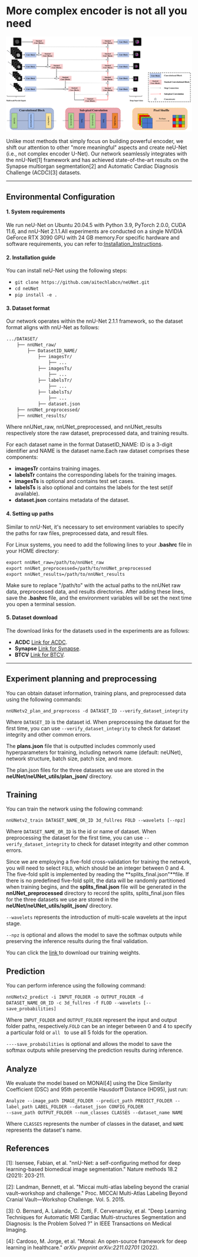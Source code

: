 # More complex encoder is not all you need

![image](./image/neUNet.png)

Unlike most methods that simply focus on building powerful encoder, we shift our attention to other "more meaningful" aspects and create neU-Net (i.e., not complex encoder U-Net). Our network seamlessly integrates with the nnU-Net[1] framework and has achieved state-of-the-art results on the Synapse multiorgan segmentation[2] and Automatic Cardiac Diagnosis Challenge (ACDC)[3] datasets.

---
## Environmental Configuration
#### 1. System requirements

We run neU-Net on Ubuntu 20.04.5 with Python 3.9, PyTorch 2.0.0, CUDA 11.6, and nnU-Net 2.1.1.All experiments are conducted on a single NVIDIA
GeForce RTX 3090 GPU with 24 GB memory.For specific hardware and software requirements, you can refer to:[Installation_Instructions](https://github.com/MIC-DKFZ/nnUNet/blob/master/documentation/installation_instructions.md).

#### 2. Installation guide
You can install neU-Net using the following steps:

- `git clone https://github.com/aitechlabcn/neUNet.git`
- `cd neUNet`
- ``pip install -e .``

#### 3. Dataset format

Our network operates within the nnU-Net 2.1.1 framework, so the dataset format aligns with nnU-Net as follows:

```
.../DATASET/
    ├── nnUNet_raw/
        ├── DatasetID_NAME/
            ├── imagesTr/
                ├── ...
            ├── imagesTs/
                ├── ...          
            ├── labelsTr/
                ├── ...
            ├── labelsTs/
                ├── ...          
            ├── dataset.json
    ├── nnUNet_preprocessed/
    ├── nnUNet_results/
```

Where nnUNet_raw, nnUNet_preprocessed, and nnUNet_results respectively store the raw dataset, preprocessed data, and training results.

For each dataset name in the format DatasetID_NAME: ID is a 3-digit identifier and NAME is the dataset name.Each raw dataset comprises these components:

- **imagesTr** contains training images.
- **labelsTr**  contains the corresponding labels for the training images.
- **imagesTs** is optional and contains test set cases.
- **labelsTs** is also optional and contains the labels for the test set(if available).
- **dataset.json** contains metadata of the dataset.

#### 4. Setting up paths

Similar to nnU-Net, it's necessary to set environment variables to specify the paths for raw files, preprocessed data, and result files.

For Linux systems, you need to add the following lines to your **.bashrc** file in your HOME directory:

```
export nnUNet_raw=/path/to/nnUNet_raw
export nnUNet_preprocessed=/path/to/nnUNet_preprocessed
export nnUNet_results=/path/to/nnUNet_results
```

Make sure to replace "/path/to" with the actual paths to the nnUNet raw data, preprocessed data, and results directories. After adding these lines, save the **.bashrc** file, and the environment variables will be set the next time you open a terminal session.

#### 5. Dataset download

The download links for the datasets used in the experiments are as follows:

- **ACDC**    [Link for ACDC](https://www.creatis.insa-lyon.fr/Challenge/acdc/).
- **Synapse**    [Link for Synapse](https://www.synapse.org/#!Synapse:syn3193805/wiki/217789).
- **BTCV**    [Link for BTCV](https://www.synapse.org/#!Synapse:syn3193805/wiki/217789).

---

## Experiment planning and preprocessing

You can obtain dataset information, training plans, and preprocessed data using the following commands:

```
nnUNetv2_plan_and_preprocess -d DATASET_ID --verify_dataset_integrity
```

Where `DATASET_ID` is the dataset id. When preprocessing the dataset for the first time, you can use  `--verify_dataset_integrity` to check for dataset integrity and other common errors.

The **plans.json** file that is outputted includes commonly used hyperparameters for training, including network name (default: neUNet), network structure, batch size, patch size, and more. 

The plan.json files for the three datasets we use are stored in the **neUNet/neUNet_utils/plan_json/** directory.

## Training

You can train the network using the following command:

```
nnUNetv2_train DATASET_NAME_OR_ID 3d_fullres FOLD --wavelets [--npz]
```

Where `DATASET_NAME_OR_ID` is the id or name of dataset. When preprocessing the dataset for the first time, you can use  `--verify_dataset_integrity` to check for dataset integrity and other common errors. 

Since we are employing a five-fold cross-validation for training the network, you will need to select `FOLD`, which should be an integer between 0 and 4. The five-fold split is implemented by reading the **splits_final.json"**file. If there is no predefined five-fold split, the data will be randomly partitioned when training begins, and the **splits_final.json** file will be generated in the **nnUNet_preprocessed** directory to record the splits, splits_final.json files for the three datasets we use are stored in the **neUNet/neUNet_utils/split_json/** directory.

`--wavelets` represents the introduction of multi-scale wavelets at the input stage. 

`--npz` is optional and allows the model to save the softmax outputs while preserving the inference results during the final validation.

You can click the  [link ](https://drive.google.com/drive/folders/1NGZQAOoA9sy6XBRhOouF8ydMCSyx2s8E) to download our training weights.

## Prediction

You can perform inference using the following command:

```
nnUNetv2_predict -i INPUT_FOLDER -o OUTPUT_FOLDER -d DATASET_NAME_OR_ID -c 3d_fullres -f FLOD --wavelets [--save_probabilities]
```

Where `INPUT_FOLDER`  and `OUTPUT_FOLDER` represent the input and output folder paths, respectively.`FOLD` can be an integer between 0 and 4 to specify a particular fold or `all ` to use all 5 folds for the operation.

`----save_probabilities` is optional and allows the model to save the softmax outputs while preserving the prediction results during inference.

## Analyze

We evaluate the model based on MONAI[4] using the Dice Similarity Coefficient (DSC) and 95th percentile Hausdorff Distance (HD95), just run:

```
Analyze --image_path IMAGE_FOLDER --predict_path PREDICT_FOLDER --label_path LABEL_FOLDER --dataset_json CONFIG_FOLDER 
--save_path OUTPUT_FOLDER --num_classes CLASSES --dataset_name NAME
```

Where  `CLASSES`  represents the number of classes in the dataset, and   `NAME ` represents the dataset's name.

## References

[1]: Isensee, Fabian, et al. "nnU-Net: a self-configuring method for deep learning-based biomedical image segmentation." Nature methods 18.2 (2021): 203-211.

[2]: Landman, Bennett, et al. "Miccai multi-atlas labeling beyond the cranial vault–workshop and challenge." Proc. MICCAI Multi-Atlas Labeling Beyond Cranial Vault—Workshop Challenge. Vol. 5. 2015.

[3]: O. Bernard, A. Lalande, C. Zotti, F. Cervenansky, et al. "Deep Learning Techniques for Automatic MRI Cardiac Multi-structures Segmentation and
Diagnosis: Is the Problem Solved ?" in IEEE Transactions on Medical Imaging.

[4]: Cardoso, M. Jorge, et al. "Monai: An open-source framework for deep learning in healthcare." *arXiv preprint arXiv:2211.02701* (2022).

